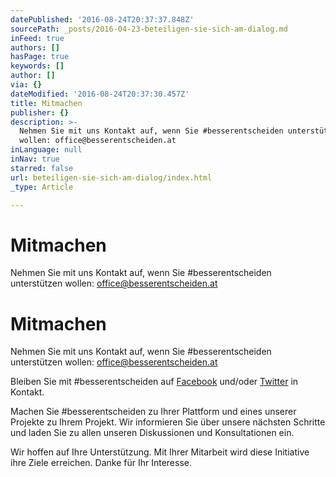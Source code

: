 ```yaml
---
datePublished: '2016-08-24T20:37:37.848Z'
sourcePath: _posts/2016-04-23-beteiligen-sie-sich-am-dialog.md
inFeed: true
authors: []
hasPage: true
keywords: []
author: []
via: {}
dateModified: '2016-08-24T20:37:30.457Z'
title: Mitmachen
publisher: {}
description: >-
  Nehmen Sie mit uns Kontakt auf, wenn Sie #besserentscheiden unterstützen
  wollen: office@besserentscheiden.at
inLanguage: null
inNav: true
starred: false
url: beteiligen-sie-sich-am-dialog/index.html
_type: Article

---
```

# Mitmachen

Nehmen Sie mit uns Kontakt auf, wenn Sie \#besserentscheiden unterstützen wollen: office@besserentscheiden.at

# Mitmachen

Nehmen Sie mit uns Kontakt auf, wenn Sie \#besserentscheiden unterstützen wollen: office@besserentscheiden.at

Bleiben Sie mit \#besserentscheiden auf [Facebook][0] und/oder [Twitter][1] in Kontakt.

Machen Sie \#besserentscheiden zu Ihrer Plattform und eines unserer Projekte zu Ihrem Projekt. Wir informieren Sie über unsere nächsten Schritte und laden Sie zu allen unseren Diskussionen und Konsultationen ein.

Wir hoffen auf Ihre Unterstützung. Mit Ihrer Mitarbeit wird diese Initiative ihre Ziele erreichen. Danke für Ihr Interesse.

[0]: https://www.facebook.com/besserentscheiden/
[1]: https://twitter.com/besserentsch